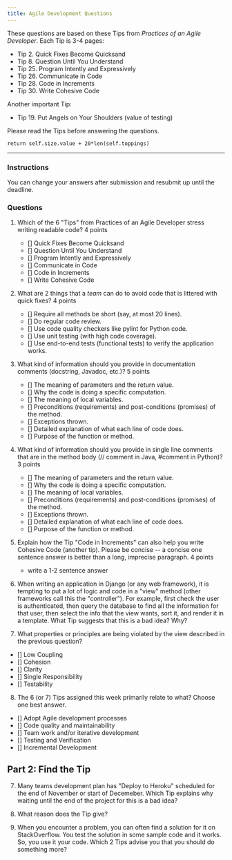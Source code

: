 ```yaml
---
title: Agile Development Questions
---
```


These questions are based on these Tips from *Practices of an Agile Developer*. Each Tip is 3-4 pages:
   - Tip 2. Quick Fixes Become Quicksand
   - Tip 8. Question Until You Understand
   - Tip 25. Program Intently and Expressively
   - Tip 26. Communicate in Code
   - Tip 28. Code in Increments
   - Tip 30. Write Cohesive Code

Another important Tip:
   - Tip 19. Put Angels on Your Shoulders (value of testing)

Please read the Tips before answering the questions.

```
return self.size.value + 20*len(self.toppings)
```
---

### Instructions

You can change your answers after submission and resubmit up until the deadline.

### Questions

1. Which of the 6 "Tips" from Practices of an Agile Developer stress writing readable code?  4 points
   - [] Quick Fixes Become Quicksand
   - [] Question Until You Understand
   - [] Program Intently and Expressively
   - [] Communicate in Code
   - [] Code in Increments
   - [] Write Cohesive Code

2. What are 2 things that a *team* can do to avoid code that is littered with quick fixes?  4 points
   - [] Require all methods be short (say, at most 20 lines).
   - [] Do regular code review.
   - [] Use code quality checkers like pylint for Python code.
   - [] Use unit testing (with high code coverage).
   - [] Use end-to-end tests (functional tests) to verify the application works.

3. What kind of information should you provide in documentation comments (docstring, Javadoc, etc.)?  5 points
   - [] The meaning of parameters and the return value.
   - [] Why the code is doing a specific computation.
   - [] The meaning of local variables.
   - [] Preconditions (requirements) and post-conditions (promises) of the method.
   - [] Exceptions thrown.
   - [] Detailed explanation of what each line of code does.
   - [] Purpose of the function or method.

4. What kind of information should you provide in single line comments that are in the method body (// comment in Java, #comment in Python)?  3 points
   - [] The meaning of parameters and the return value.
   - [] Why the code is doing a specific computation.
   - [] The meaning of local variables.
   - [] Preconditions (requirements) and post-conditions (promises) of the method.
   - [] Exceptions thrown.
   - [] Detailed explanation of what each line of code does.
   - [] Purpose of the function or method.

5. Explain how the Tip "Code in Increments" can also help you write Cohesive Code (another tip). Please be concise -- a concise one sentence answer is better than a long, imprecise paragraph.  4 points

   - write a 1-2 sentence answer

6. When writing an application in Django (or any web framework), it is tempting to put a lot of logic and code in a "view" method (other frameworks call this the "controller").  For example, first check the user is authenticated, then query the database to find all the information for that user, then select the info that the view wants, sort it, and render it in a template.  What Tip suggests that this is a bad idea?  Why?

7. What properties or principles are being violated by the view described in the previous question?
  - [] Low Coupling
  - [] Cohesion
  - [] Clarity
  - [] Single Responsibility
  - [] Testability

8. The 6 (or 7) Tips assigned this week primarily relate to what? Choose one best answer.
  - [] Adopt Agile development processes
  - [] Code quality and maintainability
  - [] Team work and/or iterative development
  - [] Testing and Verification
  - [] Incremental Development


## Part 2: Find the Tip

7. Many teams development plan has "Deploy to Heroku" scheduled for the end of November or start of Decemeber.  Which Tip explains why waiting until the end of the project for this is a bad idea?

8. What reason does the Tip give?

9. When you encounter a problem, you can often find a solution for it on StackOverflow.  You test the solution in some sample code and it works.  So, you use it your code.  Which 2 Tips advise you that you should do something more?


